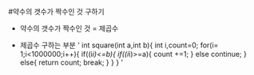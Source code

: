 #약수의 갯수가 짝수인 것 구하기
- 약수의 갯수가 짝수인 것 = 제곱수

- 제곱수 구하는 부분
'
int square(int a,int b){
    int i,count=0;
    for(i= 1;i<1000000;i++){
        if((i*i)<=b){
            if((i*i)>=a){
                count +=1;
            }
            else
                continue;
        }
        else{
            return count;
            break;
        }
    }
}
'
